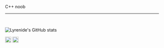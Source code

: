 
<head><link rel = "stylesheet" href = "styles.css"></head> 

<div class = "stuff">C++ noob</div>

<!--<video autoplay loop muted class = "BG" src = "IMStage6ABackground.mp4"> </video> -->



---

</br>

![Lyrenide's GitHub stats](https://github-readme-stats.vercel.app/api?username=Lyrenide&show_icons=true&theme=radical)



<img width = 20px src = "https://upload.wikimedia.org/wikipedia/commons/1/18/ISO_C%2B%2B_Logo.svg" >

<img class = "gif" width = 20px src = "TH8S6Background.gif" >
